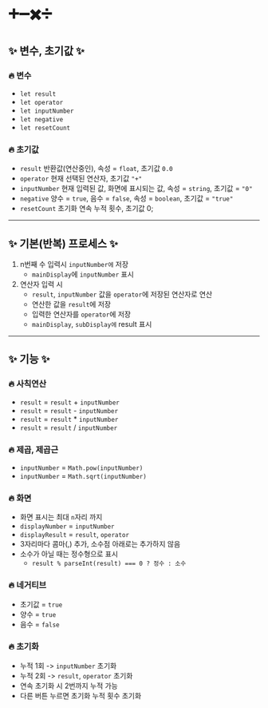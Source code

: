 # ➕➖✖️➗

## ✨ 변수, 초기값 ✨

### 🔥 변수

-   `let result`
-   `let operator`
-   `let inputNumber`
-   `let negative`
-   `let resetCount`

### 🔥 초기값

-   `result` 반환값(연산중인), 속성 = `float`, 초기값 `0.0`
-   `operator` 현재 선택된 연산자, 초기값 `"+"`
-   `inputNumber` 현재 입력된 값, 화면에 표시되는 값, 속성 = `string`, 초기값 = `"0"`
-   `negative` 양수 = `true`, 음수 = `false`, 속성 = `boolean`, 초기값 = `"true"`
-   `resetCount` 초기화 연속 누적 횟수, 초기값 0;

---

## ✨ 기본(반복) 프로세스 ✨

1. n번째 수 입력시 `inputNumber에` 저장
    - `mainDisplay`에 `inputNumber` 표시
2. 연산자 입력 시
    - `result`, `inputNumber` 값을 `operator`에 저장된 연산자로 연산
    - 연산한 값을 `result`에 저장
    - 입력한 연산자를 `operator`에 저장
    - `mainDisplay`, `subDisplay에` result 표시

---

## ✨ 기능 ✨

### 🔥 사칙연산

-   `result` = `result` + `inputNumber`
-   `result` = `result` - `inputNumber`
-   `result` = `result` \* `inputNumber`
-   `result` = `result` / `inputNumber`

### 🔥 제곱, 제곱근

-   `inputNumber` = `Math.pow(inputNumber)`
-   `inputNumber` = `Math.sqrt(inputNumber)`

### 🔥 화면

-   화면 표시는 최대 `n`자리 까지
-   `displayNumber` = `inputNumber`
-   `displayResult` = `result`, `operator`
-   3자리마다 콤마(,) 추가, 소수점 아래로는 추가하지 않음
-   소수가 아닐 때는 정수형으로 표시
    -   `result % parseInt(result) === 0 ? 정수 : 소수`

### 🔥 네거티브

-   초기값 = `true`
-   양수 = `true`
-   음수 = `false`

### 🔥 초기화

-   누적 1회 -> `inputNumber` 초기화
-   누적 2회 -> `result`, `operator` 초기화
-   연속 초기화 시 2번까지 누적 가능
-   다른 버튼 누르면 초기화 누적 횟수 초기화
